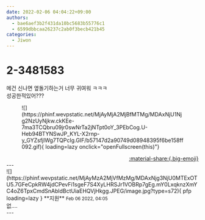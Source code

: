 ```yaml
---
date: 2022-02-06 04:04:22+09:00
authors:
  - bae6aef3b2f431da10bc5683b55776c1
  - 6599dbbcaa26237c2ab0f3becb421b45
categories:
  - Jiwon
---
```


# 2-3481583

<div class="post-container" markdown="1">
<div class="content-container md-sidebar__scrollwrap" markdown="1">

메건 신나면 옆돌기하는거 너무 귀여워 ㅋㅋㅋ<br>성공한적있어???
<figure markdown="1">
![](https://phinf.wevpstatic.net/MjAyMjA2MjBfMTMg/MDAxNjU1Njg2NzUyNjkw.ckKEe-7ma3TCQbru09jr0swNrTa2jNTpt0oY_3PEbCog.U-Heb94BTYNSwJP_KYL-X2rnp-y_GYZsfjlWg7TQPcIg.GIF/b57147d2a90749d08948395f6be158ff092.gif){ loading=lazy onclick="openFullscreen(this)"}
</figure>


</div>
</div>

<div style="text-align: right;" markdown="1">
<a href="https://weverse.io/fromis9/fanpost/2-3481583" style="text-align: right;">:material-share:{.big-emoji}</a>
</div>
---

<div class="comments-container md-sidebar__scrollwrap" markdown="1">
<div class="comment" markdown="1">
<div class='id-container' markdown="1">
![](https://phinf.wevpstatic.net/MjAyMzA2MjVfMzMg/MDAxNjg3NjU0MTExOTU5.7GFeCpkRW4jdCPevFi1sgeF7S4XyLHRSJr1VOBRp7gEg.mY0LxqknzXmYC4oZ6TpxCmdSnAbldBctUiaEHQVjHkgg.JPEG/image.jpg?type=s72){ pfp loading=lazy }
**<span class="artist">지원</span>** <small>Feb 06 2022, 04:05</small><br>
</div>
<div class='comment-body' markdown="1">
없....
</div>
</div>
</div>
---
